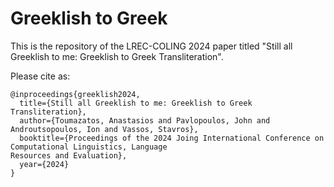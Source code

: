 # Greeklish to Greek

This is the repository of the LREC-COLING 2024 paper titled "Still all Greeklish to me: Greeklish to Greek Transliteration".

Please cite as:

```
@inproceedings{greeklish2024,
  title={Still all Greeklish to me: Greeklish to Greek Transliteration},
  author={Toumazatos, Anastasios and Pavlopoulos, John and Androutsopoulos, Ion and Vassos, Stavros},
  booktitle={Proceedings of the 2024 Joing International Conference on Computational Linguistics, Language
Resources and Evaluation},
  year={2024}
}
```
